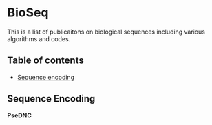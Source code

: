 # BioSeq

This is a list of publicaitons on biological sequences including various algorithms and codes.

## Table of contents 

* [Sequence encoding](#SeqEncoding)

## Sequence Encoding <a name="SeqEncoding"></a>

**PseDNC**
